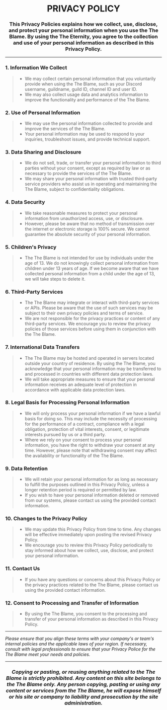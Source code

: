 <h1 align="center">PRIVACY POLICY</h1>

<h3 align="center">
  This Privacy Policies explains how we collect, use, disclose, and protect your personal information when you use the The Blame. By using the The Eternity, you agree to the collection and use of your personal information as described in this Privacy Policy.
</h3>

------
### 1. Information We Collect
> - We may collect certain personal information that you voluntarily provide when using the The Blame, such as your Discord username, guildname, guild ID, channel ID and user ID.
> - We may also collect usage data and analytics information to improve the functionality and performance of the The Blame.

### 2. Use of Personal Information
> - We may use the personal information collected to provide and improve the services of the The Blame.
> - Your personal information may be used to respond to your inquiries, troubleshoot issues, and provide technical support.

### 3. Data Sharing and Disclosure
> - We do not sell, trade, or transfer your personal information to third parties without your consent, except as required by law or as necessary to provide the services of the The Blame.
> - We may share your personal information with trusted third-party service providers who assist us in operating and maintaining the The Blame, subject to confidentiality obligations.

### 4. Data Security
> - We take reasonable measures to protect your personal information from unauthorized access, use, or disclosure.
> - However, please be aware that no method of transmission over the internet or electronic storage is 100% secure. We cannot guarantee the absolute security of your personal information.

### 5. Children's Privacy
> - The The Blame is not intended for use by individuals under the age of 13. We do not knowingly collect personal information from children under 13 years of age. If we become aware that we have collected personal information from a child under the age of 13, we will take steps to delete it.

### 6. Third-Party Services
> - The The Blame may integrate or interact with third-party services or APIs. Please be aware that the use of such services may be subject to their own privacy policies and terms of service.
> - We are not responsible for the privacy practices or content of any third-party services. We encourage you to review the privacy policies of those services before using them in conjunction with the The Blame.

### 7. International Data Transfers
> - The The Blame may be hosted and operated in servers located outside your country of residence. By using the The Blame, you acknowledge that your personal information may be transferred to and processed in countries with different data protection laws.
> - We will take appropriate measures to ensure that your personal information receives an adequate level of protection in accordance with applicable data protection laws.

### 8. Legal Basis for Processing Personal Information
> - We will only process your personal information if we have a lawful basis for doing so. This may include the necessity of processing for the performance of a contract, compliance with a legal obligation, protection of vital interests, consent, or legitimate interests pursued by us or a third party.
> - Where we rely on your consent to process your personal information, you have the right to withdraw your consent at any time. However, please note that withdrawing consent may affect the availability or functionality of the The Blame.

### 9. Data Retention
> - We will retain your personal information for as long as necessary to fulfill the purposes outlined in this Privacy Policy, unless a longer retention period is required or permitted by law.
> - If you wish to have your personal information deleted or removed from our systems, please contact us using the provided contact information.

### 10. Changes to the Privacy Policy
> - We may update this Privacy Policy from time to time. Any changes will be effective immediately upon posting the revised Privacy Policy.
> - We encourage you to review this Privacy Policy periodically to stay informed about how we collect, use, disclose, and protect your personal information.

### 11. Contact Us
> - If you have any questions or concerns about this Privacy Policy or the privacy practices related to the The Blame, please contact us using the provided contact information.

### 12. Consent to Processing and Transfer of Information
> - By using the The Blame, you consent to the processing and transfer of your personal information as described in this Privacy Policy.

------
<i>Please ensure that you align these terms with your company's or team's internal policies and the applicable laws of your region. If necessary, consult with legal professionals to ensure that your Privacy Police for the The Blame meet your needs and policies.</i>

------
<h3 align="center"><i>Copying or pasting, or reusing anything related to the The Blame is strictly prohibited. Any content on this site belongs to the The Blame only. Any person copying, pasting or using any content or services from the The Blame, he will expose himself or his site or company to liability and prosecution by the site administration.
</i></h3>
